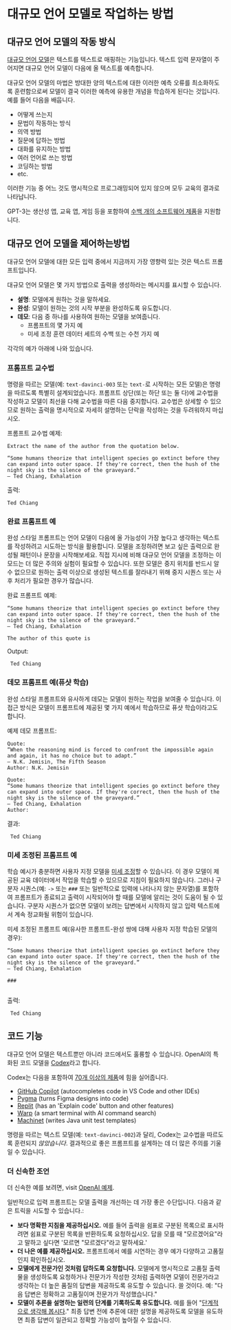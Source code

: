 # 대규모 언어 모델로 작업하는 방법

## 대규모 언어 모델의 작동 방식

[대규모 언어 모델][Large language models Blog Post]은 텍스트를 텍스트로 매핑하는 기능입니다. 텍스트 입력 문자열이 주어지면 대규모 언어 모델이 다음에 올 텍스트를 예측합니다.

대규모 언어 모델의 마법은 방대한 양의 텍스트에 대한 이러한 예측 오류를 최소화하도록 훈련함으로써 모델이 결국 이러한 예측에 유용한 개념을 학습하게 된다는 것입니다. 예를 들어 다음을 배웁니다.

* 어떻게 쓰는지
* 문법이 작동하는 방식
* 의역 방법
* 질문에 답하는 방법
* 대화를 유지하는 방법
* 여러 언어로 쓰는 방법
* 코딩하는 방법
* etc.

이러한 기능 중 어느 것도 명시적으로 프로그래밍되어 있지 않으며 모두 교육의 결과로 나타납니다.

GPT-3는 생산성 앱, 교육 앱, 게임 등을 포함하여 [수백 개의 소프트웨어 제품][GPT3 Apps Blog Post]을 지원합니다.

## 대규모 언어 모델을 제어하는 ​​방법

대규모 언어 모델에 대한 모든 입력 중에서 지금까지 가장 영향력 있는 것은 텍스트 프롬프트입니다.

대규모 언어 모델은 몇 가지 방법으로 출력을 생성하라는 메시지를 표시할 수 있습니다.

* **설명**: 모델에게 원하는 것을 말하세요.
* **완성**: 모델이 원하는 것의 시작 부분을 완성하도록 유도합니다.
* **데모**: 다음 중 하나를 사용하여 원하는 모델을 보여줍니다.
  * 프롬프트의 몇 가지 예
  * 미세 조정 훈련 데이터 세트의 수백 또는 수천 가지 예

각각의 예가 아래에 나와 있습니다.

### 프롬프트 교수법

명령을 따르는 모델(예: `text-davinci-003` 또는 `text-`로 시작하는 모든 모델)은 명령을 따르도록 특별히 설계되었습니다. 프롬프트 상단(또는 하단 또는 둘 다)에 교수법을 작성하고 모델이 최선을 다해 교수법을 따른 다음 중지합니다. 교수법은 상세할 수 있으므로 원하는 출력을 명시적으로 자세히 설명하는 단락을 작성하는 것을 두려워하지 마십시오.

프롬프트 교수법 예제:

```text
Extract the name of the author from the quotation below.

“Some humans theorize that intelligent species go extinct before they can expand into outer space. If they're correct, then the hush of the night sky is the silence of the graveyard.”
― Ted Chiang, Exhalation
```

출력:

```text
Ted Chiang
```

### 완료 프롬프트 예

완성 스타일 프롬프트는 언어 모델이 다음에 올 가능성이 가장 높다고 생각하는 텍스트를 작성하려고 시도하는 방식을 활용합니다. 모델을 조정하려면 보고 싶은 출력으로 완성될 패턴이나 문장을 시작해보세요. 직접 지시에 비해 대규모 언어 모델을 조정하는 이 모드는 더 많은 주의와 실험이 필요할 수 있습니다. 또한 모델은 중지 위치를 반드시 알 수 없으므로 원하는 출력 이상으로 생성된 텍스트를 잘라내기 위해 중지 시퀀스 또는 사후 처리가 필요한 경우가 많습니다.

완료 프롬프트 예제:

```text
“Some humans theorize that intelligent species go extinct before they can expand into outer space. If they're correct, then the hush of the night sky is the silence of the graveyard.”
― Ted Chiang, Exhalation

The author of this quote is
```

Output:

```text
 Ted Chiang
```

### 데모 프롬프트 예(퓨샷 학습)

완성 스타일 프롬프트와 유사하게 데모는 모델이 원하는 작업을 보여줄 수 있습니다. 이 접근 방식은 모델이 프롬프트에 제공된 몇 가지 예에서 학습하므로 퓨샷 학습이라고도 합니다.

예제 데모 프롬프트:

```text
Quote:
“When the reasoning mind is forced to confront the impossible again and again, it has no choice but to adapt.”
― N.K. Jemisin, The Fifth Season
Author: N.K. Jemisin

Quote:
“Some humans theorize that intelligent species go extinct before they can expand into outer space. If they're correct, then the hush of the night sky is the silence of the graveyard.”
― Ted Chiang, Exhalation
Author:
```

결과:

```text
 Ted Chiang
```

### 미세 조정된 프롬프트 예


학습 예시가 충분하면 사용자 지정 모델을 [미세 조정][Fine Tuning Docs]할 수 있습니다. 이 경우 모델이 제공된 교육 데이터에서 작업을 학습할 수 있으므로 지침이 필요하지 않습니다. 그러나 구분자 시퀀스(예: `->` 또는 `###` 또는 일반적으로 입력에 나타나지 않는 문자열)를 포함하여 프롬프트가 종료되고 출력이 시작되어야 할 때를 모델에 알리는 것이 도움이 될 수 있습니다. 구분자 시퀀스가 ​​없으면 모델이 보려는 답변에서 시작하지 않고 입력 텍스트에서 계속 정교화될 위험이 있습니다.

미세 조정된 프롬프트 예(유사한 프롬프트-완성 쌍에 대해 사용자 지정 학습된 모델의 경우):

```text
“Some humans theorize that intelligent species go extinct before they can expand into outer space. If they're correct, then the hush of the night sky is the silence of the graveyard.”
― Ted Chiang, Exhalation

###


```

출력:

```text
 Ted Chiang
```

## 코드 기능

대규모 언어 모델은 텍스트뿐만 아니라 코드에서도 훌륭할 수 있습니다. OpenAI의 특화된 코드 모델을 [Codex]라고 합니다.

Codex는 다음을 포함하여 [70개 이상의 제품][Codex Apps Blog Post]에 힘을 실어줍니다.

* [GitHub Copilot] (autocompletes code in VS Code and other IDEs)
* [Pygma](https://pygma.app/) (turns Figma designs into code)
* [Replit](https://replit.com/) (has an 'Explain code' button and other features)
* [Warp](https://www.warp.dev/) (a smart terminal with AI command search)
* [Machinet](https://machinet.net/) (writes Java unit test templates)

명령을 따르는 텍스트 모델(예: `text-davinci-002`)과 달리, Codex는 교수법을 따르도록 훈련되지 *않았습니다*. 결과적으로 좋은 프롬프트를 설계하는 데 더 많은 주의를 기울일 수 있습니다.

### 더 신속한 조언

더 신속한 예를 보려면, visit [OpenAI 예제][OpenAI Examples].

일반적으로 입력 프롬프트는 모델 출력을 개선하는 데 가장 좋은 수단입니다. 다음과 같은 트릭을 시도할 수 있습니다.:

* **보다 명확한 지침을 제공하십시오.** 예를 들어 출력을 쉼표로 구분된 목록으로 표시하려면 쉼표로 구분된 목록을 반환하도록 요청하십시오. 답을 모를 때 "모르겠어요"라고 말하고 싶다면 '모르면 "모르겠다"라고 말하세요.'
* **더 나은 예를 제공하십시오.** 프롬프트에서 예를 시연하는 경우 예가 다양하고 고품질인지 확인하십시오.
* **모델에게 전문가인 것처럼 답하도록 요청합니다.** 모델에게 명시적으로 고품질 출력물을 생성하도록 요청하거나 전문가가 작성한 것처럼 출력하면 모델이 전문가라고 생각하는 더 높은 품질의 답변을 제공하도록 유도할 수 있습니다. 쓸 것이다. 예: "다음 답변은 정확하고 고품질이며 전문가가 작성했습니다."
* **모델이 추론을 설명하는 일련의 단계를 기록하도록 유도합니다.** 예를 들어 "[단계적으로 생각해 봅시다](https://arxiv.org/pdf/2205.11916v1.pdf )." 최종 답변 전에 추론에 대한 설명을 제공하도록 모델을 유도하면 최종 답변이 일관되고 정확할 가능성이 높아질 수 있습니다.



[Fine Tuning Docs]: https://beta.openai.com/docs/guides/fine-tuning
[Codex Apps Blog Post]: https://openai.com/blog/codex-apps/
[Large language models Blog Post]: https://openai.com/blog/better-language-models/
[GitHub Copilot]: https://copilot.github.com/
[Codex]: https://openai.com/blog/openai-codex/
[GPT3 Apps Blog Post]: https://openai.com/blog/gpt-3-apps/
[OpenAI Examples]: https://beta.openai.com/examples
